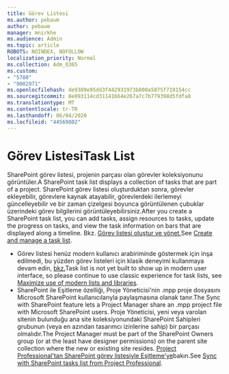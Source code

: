 ```yaml
---
title: Görev Listesi
ms.author: pebaum
author: pebaum
manager: mnirkhe
ms.audience: Admin
ms.topic: article
ROBOTS: NOINDEX, NOFOLLOW
localization_priority: Normal
ms.collection: Adm_O365
ms.custom:
- "5780"
- "9002971"
ms.openlocfilehash: de9389e95dd3f442931973b800a5875f719154cc
ms.sourcegitcommit: 8e093114cd31141664e267a7c7b779398d5fdfa8
ms.translationtype: MT
ms.contentlocale: tr-TR
ms.lasthandoff: 06/04/2020
ms.locfileid: "44569802"
---
```

# <a name="task-list"></a><span data-ttu-id="04d07-102">Görev Listesi</span><span class="sxs-lookup"><span data-stu-id="04d07-102">Task List</span></span>

<span data-ttu-id="04d07-103">SharePoint görev listesi, projenin parçası olan görevler koleksiyonunu görüntüler.</span><span class="sxs-lookup"><span data-stu-id="04d07-103">A SharePoint task list displays a collection of tasks that are part of a project.</span></span> <span data-ttu-id="04d07-104">SharePoint görev listesi oluşturduktan sonra, görevler ekleyebilir, görevlere kaynak atayabilir, görevlerdeki ilerlemeyi güncelleyebilir ve bir zaman çizelgesi boyunca görüntülenen çubuklar üzerindeki görev bilgilerini görüntüleyebilirsiniz.</span><span class="sxs-lookup"><span data-stu-id="04d07-104">After you create a SharePoint task list, you can add tasks, assign resources to tasks, update the progress on tasks, and view the task information on bars that are displayed along a timeline.</span></span> <span data-ttu-id="04d07-105">Bkz. [Görev listesi oluştur ve yönet.](https://support.microsoft.com/office/466ad207-46fd-4c77-9af1-41bc23cec21a)</span><span class="sxs-lookup"><span data-stu-id="04d07-105">See [Create and manage a task list](https://support.microsoft.com/office/466ad207-46fd-4c77-9af1-41bc23cec21a).</span></span>  

-   <span data-ttu-id="04d07-106">Görev listesi henüz modern kullanıcı arabiriminde göstermek için inşa edilmedi, bu yüzden görev listeleri için klasik deneyimi kullanmaya devam edin, [bkz.](https://docs.microsoft.com/sharepoint/dev/transform/modernize-userinterface-lists-and-libraries)</span><span class="sxs-lookup"><span data-stu-id="04d07-106">Task list is not yet built to show up in modern user interface, so please continue to use classic experience for task lists, see [Maximize use of modern lists and libraries](https://docs.microsoft.com/sharepoint/dev/transform/modernize-userinterface-lists-and-libraries).</span></span>
-   <span data-ttu-id="04d07-107">SharePoint ile Eşitleme özelliği, Proje Yöneticisi'nin .mpp proje dosyasını Microsoft SharePoint kullanıcılarıyla paylaşmasına olanak tanır.</span><span class="sxs-lookup"><span data-stu-id="04d07-107">The Sync with SharePoint feature lets a Project Manager share an .mpp project file with Microsoft SharePoint users.</span></span> <span data-ttu-id="04d07-108">Proje Yöneticisi, yeni veya varolan sitenin bulunduğu ana site koleksiyonundaki SharePoint Sahipleri grubunun (veya en azından tasarımcı izinlerine sahip) bir parçası olmalıdır.</span><span class="sxs-lookup"><span data-stu-id="04d07-108">The Project Manager must be part of the SharePoint Owners group (or at the least have designer permissions) on the parent site collection where the new or existing site resides.</span></span> <span data-ttu-id="04d07-109">[Project Professional'tan SharePoint görev listesiyle Eşitleme'ye](https://docs.microsoft.com/office/troubleshoot/project/sync-with-tasks-from-project)bakın.</span><span class="sxs-lookup"><span data-stu-id="04d07-109">See [Sync with SharePoint tasks list from Project Professional](https://docs.microsoft.com/office/troubleshoot/project/sync-with-tasks-from-project).</span></span>